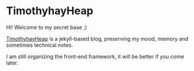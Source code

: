 # TimothyhayHeap

Hi! Welcome to my secret base ;)

[TimothyhayHeap](https://world.tangerinesoda.fun/ "TimothyhayHeap") is a jekyll-based blog, preserving my mood, memory and sometimes technical notes.

I am still organizing the front-end framework, it will be better if you come later.